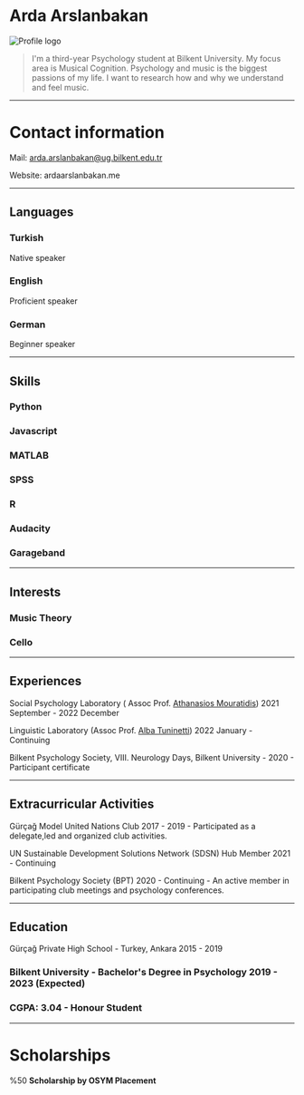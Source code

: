 # Arda Arslanbakan
![Profile logo](/docs/assets/IMG_2347.jpg)
> I'm a third-year Psychology student at Bilkent University. My focus area is Musical Cognition. Psychology and music is the biggest passions of my life. I want to research how and why we understand and feel music.
> 

---

# Contact information

Mail: arda.arslanbakan@ug.bilkent.edu.tr

Website: ardaarslanbakan.me

---

## Languages

### Turkish

Native speaker 

### English

Proficient speaker 

### German

Beginner speaker

---

## Skills

### Python

### Javascript

### MATLAB

### SPSS

### R

### Audacity

### Garageband

---

## Interests

### Music Theory

### Cello

---

## Experiences

Social Psychology Laboratory ( Assoc Prof. [Athanasios Mouratidis](http://www.psy.bilkent.edu.tr/faculty/faculty-members/athanasios-mouratidis/)) 2021 September - 2022 December

Linguistic Laboratory (Assoc Prof. [Alba Tuninetti](http://www.psy.bilkent.edu.tr/faculty/faculty-members/alba-tuninetti/)) 2022 January - Continuing  

Bilkent Psychology Society, VIII. Neurology Days, Bilkent University - 2020 - Participant certificate

---

## Extracurricular Activities 
Gürçağ Model United Nations Club 2017 - 2019 - Participated as a delegate,led and organized club activities.

UN Sustainable Development Solutions Network (SDSN) Hub Member 2021 - Continuing 

Bilkent Psychology Society (BPT) 2020 - Continuing - An active member in participating club meetings and psychology conferences.


---

## Education
Gürçağ Private High School - Turkey, Ankara 2015 - 2019

### **Bilkent University - Bachelor's Degree in Psychology 2019 - 2023 (Expected)**

### **CGPA: 3.04 - Honour Student**

---

# Scholarships

%50 **Scholarship by OSYM Placement**
